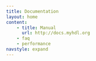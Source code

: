 ```yaml
---
title: Documentation 
layout: home
content:
    - title: Manual
      url: http://docs.myhdl.org
    - faq
    - performance
navstyle: expand
---
```


